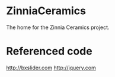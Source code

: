 # ZinniaCeramics
The home for the Zinnia Ceramics project.

# Referenced code
http://bxslider.com
http://jquery.com
